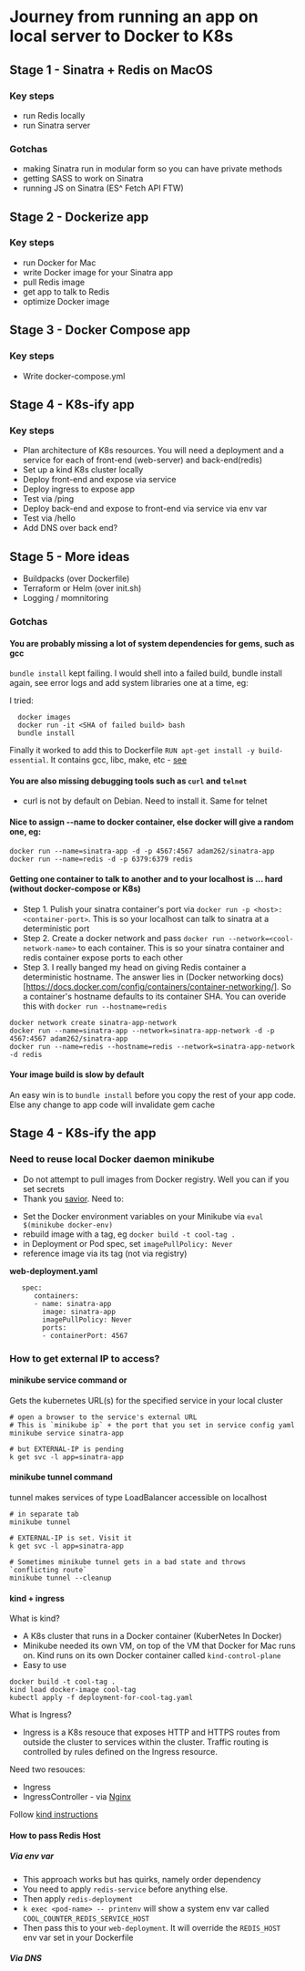 # Journey from running an app on local server to Docker to K8s

## Stage 1 - Sinatra + Redis on MacOS
### Key steps
* run Redis locally
* run Sinatra server

### Gotchas
* making Sinatra run in modular form so you can have private methods
* getting SASS to work on Sinatra
* running JS on Sinatra (ES^ Fetch API FTW)

## Stage 2 - Dockerize app
### Key steps
* run Docker for Mac
* write Docker image for your Sinatra app
* pull Redis image
* get app to talk to Redis
* optimize Docker image

## Stage 3 - Docker Compose app
### Key steps
* Write docker-compose.yml

## Stage 4 - K8s-ify app
### Key steps
* Plan architecture of K8s resources. You will need a deployment and a service for each of front-end (web-server) and back-end(redis)
* Set up a kind K8s cluster locally
* Deploy front-end and expose via service
* Deploy ingress to expose app
* Test via /ping
* Deploy back-end and expose to front-end via service via env var
* Test via /hello
* Add DNS over back end?

## Stage 5 - More ideas
* Buildpacks (over Dockerfile)
* Terraform or Helm (over init.sh)
* Logging / momnitoring

### Gotchas
#### You are probably missing a lot of system dependencies for gems, such as gcc 
`bundle install` kept failing. I would shell into a failed build, bundle install again, see error logs and add
system libraries one at a time, eg:

I tried: 
```
  docker images
  docker run -it <SHA of failed build> bash
  bundle install
  ```
Finally it worked to add this to Dockerfile `RUN apt-get install -y build-essential`. It contains gcc, libc, make, etc - [see](https://packages.debian.org/sid/build-essential)

#### You are also missing debugging tools such as `curl` and `telnet`
* curl is not by default on Debian. Need to install it. Same for telnet

#### Nice to assign --name to docker container, else docker will give a random one, eg:
```
docker run --name=sinatra-app -d -p 4567:4567 adam262/sinatra-app
docker run --name=redis -d -p 6379:6379 redis
``` 

#### Getting one container to talk to another and to your localhost is ... hard (without docker-compose or K8s)
* Step 1. Pulish your sinatra container's port via `docker run -p <host>:<container-port>`. This is so your localhost can talk to sinatra at a deterministic port
* Step 2. Create a docker network and pass `docker run --network=<cool-network-name>` to each container. This is so your sinatra container and redis container expose ports to each other
* Step 3. I really banged my head on giving Redis container a deterministic hostname.  The answer lies in (Docker networking docs) [https://docs.docker.com/config/containers/container-networking/]. So a container's hostname defaults to its container SHA. You can overide this with `docker run --hostname=redis`


```
docker network create sinatra-app-network
docker run --name=sinatra-app --network=sinatra-app-network -d -p 4567:4567 adam262/sinatra-app
docker run --name=redis --hostname=redis --network=sinatra-app-network -d redis
```

#### Your image build is slow by default
An easy win is to `bundle install` before you copy the rest of your app code. Else any change to app code will invalidate gem cache

## Stage 4 - K8s-ify the app
### Need to reuse local Docker daemon minikube
* Do not attempt to pull images from Docker registry. Well you can if you set secrets
* Thank you [savior](https://stackoverflow.com/questions/42564058/how-to-use-local-docker-images-with-minikube). Need to:
- Set the Docker environment variables on your Minikube via `eval $(minikube docker-env)`
- rebuild image with a tag, eg `docker build -t cool-tag .`
- in Deployment or Pod spec, set `imagePullPolicy: Never`
- reference image via its tag (not via registry)

**web-deployment.yaml**
```
   spec:
      containers:
      - name: sinatra-app
        image: sinatra-app
        imagePullPolicy: Never
        ports:
        - containerPort: 4567
```

### How to get external IP to access?
#### minikube service command or 
Gets the kubernetes URL(s) for the specified service in your local cluster
```
# open a browser to the service's external URL
# This is `minikube ip` + the port that you set in service config yaml 
minikube service sinatra-app

# but EXTERNAL-IP is pending
k get svc -l app=sinatra-app
``` 

#### minikube tunnel command
tunnel makes services of type LoadBalancer accessible on localhost
```
# in separate tab
minikube tunnel

# EXTERNAL-IP is set. Visit it
k get svc -l app=sinatra-app

# Sometimes minikube tunnel gets in a bad state and throws `conflicting route`
minikube tunnel --cleanup
``` 

#### kind + ingress
What is kind?
* A K8s cluster that runs in a Docker container (KuberNetes In Docker)
* Minikube needed its own VM, on top of the VM that Docker for Mac runs on. Kind runs on its own Docker container called `kind-control-plane`
* Easy to use

```
docker build -t cool-tag .
kind load docker-image cool-tag
kubectl apply -f deployment-for-cool-tag.yaml
```

What is Ingress?
* Ingress is a K8s resouce that exposes HTTP and HTTPS routes from outside the cluster to services within the cluster. Traffic routing is controlled by rules defined on the Ingress resource.

Need two resouces:
* Ingress
* IngressController - via [Nginx](https://kubernetes.github.io/ingress-nginx/)

Follow [kind instructions](https://kind.sigs.k8s.io/docs/user/ingress/)

#### How to pass Redis Host
##### Via env var
* This approach works but has quirks, namely order dependency
* You need to apply `redis-service` before anything else. 
* Then apply `redis-deployment`
* `k exec <pod-name> -- printenv` will show a system env var called `COOL_COUNTER_REDIS_SERVICE_HOST`
* Then pass this to your `web-deployment`. It will override the `REDIS_HOST` env var set in your Dockerfile  

##### Via DNS

